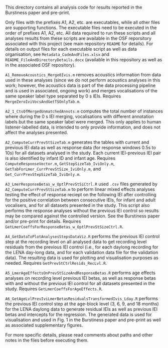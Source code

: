 This directory contains all analysis code for results reported in the Burstiness paper and pre-print.

Only files with the prefixes A1, A2, etc. are executables, while all other files are supporting functions. The executable files need to be executed in the order of prefixes A1, A2, etc. All data required to run these scripts and all analyses results from these scripts are available in the OSF reporsitory associated with this project (see main repository `README` for details). For details on output files for each executable script as well as data organisation, see `Metadata_CodeAndFiles.xlsx` and `README_FileAndDirectoryDetails.docx` (available in this repository as well as in the associated OSF repository).  

`A1_RemoveAcoustics_Merge0Ivis.m` removes acoustics information from data used in these analyses (since we do not perform acoustics analyses in this work; however, the acoustics data is part of the data processing pipeline and is used in associated, ongoing work) and merges vocalisations of the same speaker label type separated by 0 s IEIs. Requires `MergeZeroIviVocsAndGetTSOnlyTab.m`.

`A2_1_CtsOfMergedUnmatchedAnnots.m` computes the total number of instances where during the 0 s IEI merging, vocalisations with different annotation labels but the same speaker label were merged. This only applies to human listener-labelled data, is intended to only provide information, and does not affect the analyses presented. 

`A2_ComputeCurrPrevStSizeTab.m` generates the tables with current and previous IEI data as well as response data (for response windows 0.5s to 10s) for all datasets analysed in the study. Each current IEI-previous IEI pair is also identified by infant ID and infant age. Requires `ComputeResponseVector.m`, `GetStepSizeTab_IviOnly.m`, `GetTabForLmer_CurrPrevStSize_IviOnly.m`, and `Get_CurrPrevStepSizeTab_IviOnly.m`.

`A3_LmerResponseBetas_w_OptlPrevStSiCtrl.R` used `.csv` files generated by `A2_ComputeCurrPrevStSizeTab.m` to perform linear mixed effects analyses testing the effect of response reciept on the following IEI after controlling for the positive correlation between consecutive IEIs, for infant and adult vocalisers, and for all datasets presented in the study. This script also performs the response analyses without the previous IEI control so results may be compared against the controlled version. See the Burstiness paper and/or pre-print for details. Requires `GetLmerCoeffsForResponseBetas_w_OptlPrevStSizeCtrl.R`.

`A4_GetDataToPlotAnalysesStepsDataViz.R` performs the previous IEI control step at the recording level on all analysed data to get recording level residuals from the previous IEI control (i.e., for each daylong recording for the LENA day-long data, and for each validation data file for the validation data). The resulting data is used for plotting and visualisation purposes as needed. Requires `GetPrevStCtrlResids_RecLvl.R`.

`A5_LmerAgeEffectsOnPrevStSizeAndResponseBetas.R` performs age effects analyses on recording level previous IEI betas, as well as response betas with and without the previous IEI control for all datasets presented in the study. Requires `GetLmerCoeffsForAgeEffects.R`.

`A6_GetAgeLvlPrevIviLmerBetasResidualsTransformedIvis_Lday.R` performs the previous IEI control step at the age-block level (3, 6, 9, and 18 months) for the LENA daylong data to generate residual IEIs as well as previous IEI betas and intercepts for the regression. The generated data is used for visualisation and used in Fig. 1 in the Burstiness paper and pre-print as well as associated supplementary figures. 

For more specific details, please read comments about paths and other notes in the files before executing them.

